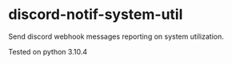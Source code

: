 # discord-notif-system-util
Send discord webhook messages reporting on system utilization.

Tested on python 3.10.4
